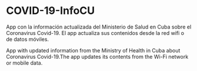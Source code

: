 # COVID-19-InfoCU
App con la información actualizada del Ministerio de Salud en Cuba sobre el Coronavirus Covid-19. El app actualiza sus contenidos desde la red wifi o de datos móviles.   

App with updated information from the Ministry of Health in Cuba about Coronavirus Covid-19.The app updates its contents from the Wi-Fi network or mobile data.
